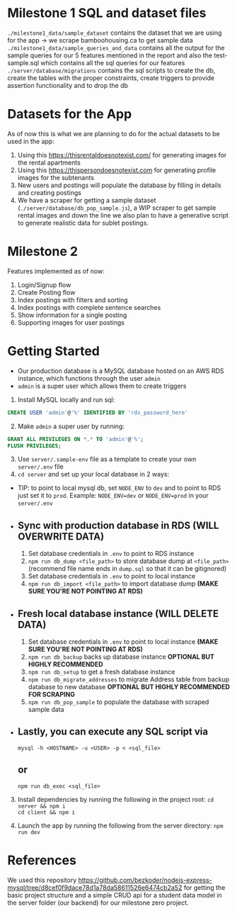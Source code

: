 # Milestone 1 SQL and dataset files #
`./milestone1_data/sample_dataset` contains the dataset that we are using for the app -> we scrape bamboohousing.ca to get sample data <br>
`./milestone1_data/sample_queries_and_data` contains all the output for the sample queries for our 5 features mentioned in the report and also the test-sample.sql which contains all the sql queries for our features <br>
`./server/database/migrations` contains the sql scripts to create the db, create the tables with the proper constraints, create triggers to provide assertion functionality and to drop the db <br>

# Datasets for the App #
As of now this is what we are planning to do for the actual datasets to be used in the app:
1. Using this https://thisrentaldoesnotexist.com/ for generating images for the rental apartments
2. Using this https://thispersondoesnotexist.com for generating profile images for the subtenants
3. New users and postings will populate the database by filling in details and creating postings
4. We have a scraper for getting a sample dataset (`./server/database/db_pop_sample.js`), a WIP scraper to get sample rental images and down the line we also plan to have a generative script to generate realistic data for sublet postings.

# Milestone 2 #
Features implemented as of now:
1. Login/Signup flow
2. Create Posting flow
3. Index postings with filters and sorting
4. Index postings with complete sentence searches
5. Show information for a single posting
6. Supporting images for user postings

# Getting Started #
- Our production database is a MySQL database hosted on an AWS RDS instance, which functions through the user `admin`
- `admin` is a super user which allows them to create triggers
1. Install MySQL locally and run sql:
  ```sql
  CREATE USER 'admin'@'%' IDENTIFIED BY 'rds_password_here'
  ```
2. Make `admin` a super user by running:
  ```sql
  GRANT ALL PRIVILEGES ON *.* TO 'admin'@'%';
  FLUSH PRIVILEGES;
  ```
3. Use `server/.sample-env` file as a template to create your own `server/.env` file
4. `cd server` and set up your local database in 2 ways:
  - TIP: to point to local mysql db, set `NODE_ENV` to `dev` and to point to RDS just set it to `prod`. Example:
  `NODE_ENV=dev` or `NODE_ENV=prod` in your `server/.env`
  - ## Sync with production database in RDS **(WILL OVERWRITE DATA)** ##
    1. Set database credentials in `.env` to point to RDS instance
    2. `npm run db_dump <file_path>` to store database dump at `<file_path>` (recommend file name ends in `dump.sql` so that it can be gitignored)
    3. Set database credentials in `.env` to point to local instance
    4. `npm run db_import <file_path>` to import database dump **(MAKE SURE YOU'RE NOT POINTING AT RDS)**
  - ## Fresh local database instance **(WILL DELETE DATA)** ##
    1. Set database credentials in `.env` to point to local instance **(MAKE SURE YOU'RE NOT POINTING AT RDS)**
    2. `npm run db_backup` backs up database instance **OPTIONAL BUT HIGHLY RECOMMENDED**
    2. `npm run db_setup` to get a fresh database instance
    3. `npm run db_migrate_addresses` to migrate Address table from backup database to new database **OPTIONAL BUT HIGHLY RECOMMENDED FOR SCRAPING**
    3. `npm run db_pop_sample` to populate the database with scraped sample data
  - ## Lastly, you can execute any SQL script via
    ```
    mysql -h <HOSTNAME> -u <USER> -p < <sql_file>
    ```
    ## or ##
    ```
    npm run db_exec <sql_file>
    ```

3. Install dependencies by running the following in the project root:
`cd server && npm i` <br>
`cd client && npm i`

4. Launch the app by running the following from the server directory:
`npm run dev`

# References #
We used this repository https://github.com/bezkoder/nodejs-express-mysql/tree/d8cef0f9dace78d1a78da58611526e6474cb2a52 for getting the basic project structure and a simple CRUD api for a student data model in the server folder (our backend) for our milestone zero project.
